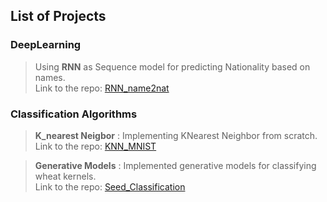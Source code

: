 ## List of Projects


### DeepLearning 

>Using **RNN** as Sequence model for predicting Nationality based on names.\
>Link to the repo:  [RNN_name2nat](https://github.com/pskaranth/thelearningcurve/tree/master/DeepLearning/RNN)

### Classification Algorithms

>**K_nearest Neigbor** : Implementing KNearest Neighbor from scratch. \
>Link to the repo:  [KNN_MNIST](https://github.com/pskaranth/thelearningcurve/tree/master/Classification/KNN)

>**Generative Models** : Implemented generative models for classifying wheat kernels.\
> Link to the repo: [Seed_Classification](https://github.com/pskaranth/thelearningcurve/tree/master/Classification/generative)

